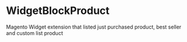 # WidgetBlockProduct
Magento Widget extension that listed just purchased product, best seller and custom list product
